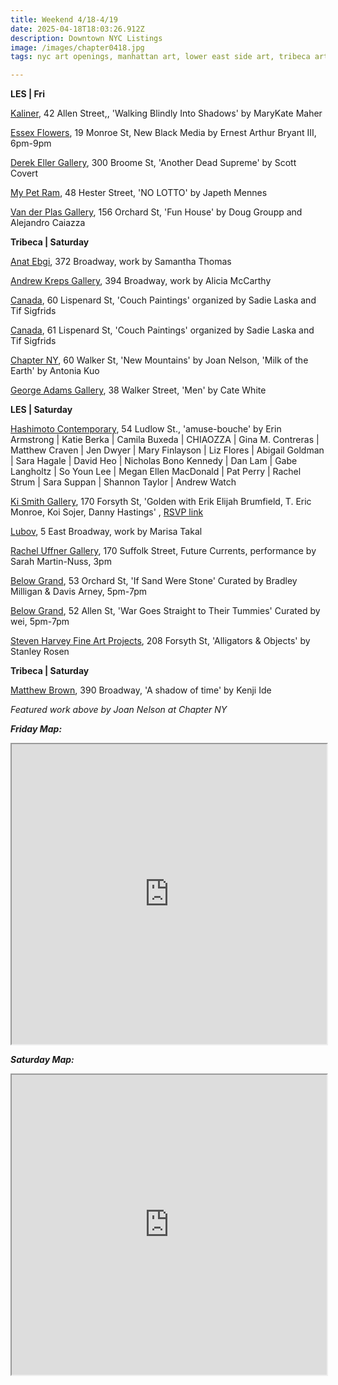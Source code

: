 ```yaml
---
title: Weekend 4/18-4/19
date: 2025-04-18T18:03:26.912Z
description: Downtown NYC Listings
image: /images/chapter0418.jpg
tags: nyc art openings, manhattan art, lower east side art, tribeca art

---
```

**L﻿ES | Fri**

[Kaliner](https://theformah.com/), 42 Allen Street,, 'Walking Blindly Into Shadows' by MaryKate Maher

[Essex Flowers](https://essexflowers.us/), 19 Monroe St, New Black Media by Ernest Arthur Bryant III, 6pm-9pm

[Derek Eller Gallery](https://www.derekeller.com/exhibitions/north-room-scott-covert), 300 Broome St, 'Another Dead Supreme' by Scott Covert

[My Pet Ram](https://www.mypetram.com/no-lotto), 48 Hester Street, 'NO LOTTO' by Japeth Mennes

[Van der Plas Gallery](https://www.vanderplasgallery.com/), 156 Orchard St, 'Fun House' by Doug Groupp and Alejandro Caiazza

**T﻿ribeca | Saturday**

[Anat Ebgi](https://anatebgi.com/exhibitions/samantha-thomas-3/), 372 Broadway, work by Samantha Thomas

[Andrew Kreps Gallery](http://www.andrewkreps.com/exhibitions/alicia-mccarthy), 394 Broadway, work by Alicia McCarthy

[Canada](https://canadanewyork.com/exhibitions/couch-paintings), 60 Lispenard St, 'Couch Paintings' organized by Sadie Laska and Tif Sigfrids

[Canada](https://canadanewyork.com/events/couch-paintings-opening-reception), 61 Lispenard St, 'Couch Paintings' organized by Sadie Laska and Tif Sigfrids

[Chapter NY](https://chapter-ny.com/), 60 Walker St, 'New Mountains' by Joan Nelson, 'Milk of the Earth' by Antonia Kuo

[George Adams Gallery](https://www.georgeadamsgallery.com/exhibitions/cate-white2), 38 Walker Street, 'Men' by Cate White

**L﻿ES | Saturday**

[Hashimoto Contemporary](https://www.hashimotocontemporary.com/exhibitions/292-amuse-bouche-group-exhibition/), 54 Ludlow St., 'amuse-bouche' by Erin Armstrong | Katie Berka | Camila Buxeda | CHIAOZZA | Gina M. Contreras | Matthew Craven | Jen Dwyer | Mary Finlayson | Liz Flores | Abigail Goldman | Sara Hagale | David Heo | Nicholas Bono Kennedy | Dan Lam | Gabe Langholtz | So Youn Lee | Megan Ellen MacDonald | Pat Perry | Rachel Strum | Sara Suppan | Shannon Taylor | Andrew Watch

[Ki Smith Gallery](https://www.kismithgallery.com/), 170 Forsyth St, 'Golden with Erik Elijah Brumfield, T. Eric Monroe, Koi Sojer, Danny Hastings' , [RSVP link](https://www.kismithgallery.com/event-details/grand-opening-of-golden/form) 

[Lubov](https://lubov.nyc/), 5 East Broadway, work by Marisa Takal

[Rachel Uffner Gallery](https://www.racheluffnergallery.com/exhibitions), 170 Suffolk Street, Future Currents, performance by Sarah Martin-Nuss, 3pm

[Below Grand](https://www.belowgrandnyc.com/), 53 Orchard St, 'If Sand Were Stone' Curated by Bradley Milligan & Davis Arney, 5pm-7pm

[Below Grand](https://www.belowgrandnyc.com/), 52 Allen St, 'War Goes Straight to Their Tummies' Curated by wei, 5pm-7pm

[Steven Harvey Fine Art Projects](https://shfap.com/), 208 Forsyth St, 'Alligators & Objects' by Stanley Rosen

**Tribeca | Saturday**

[Matthew Brown](https://www.matthewbrowngallery.com/exhibitions/kenji-ide), 390 Broadway, 'A shadow of time' by Kenji Ide

*F﻿eatured work above by Joan Nelson at Chapter NY*

***F﻿riday Map:***

<iframe src="https://www.google.com/maps/d/u/1/embed?mid=1yWndmkDwScVM9cVcxifpegY2BzuAMTg&ehbc=2E312F" width="100%" height="480"></iframe>

***S﻿aturday Map:***

<iframe src="https://www.google.com/maps/d/u/1/embed?mid=1BWrb9SeQN3oSloCakZ8NFPH1zcn0mIY&ehbc=2E312F" width="100%" height="480"></iframe>